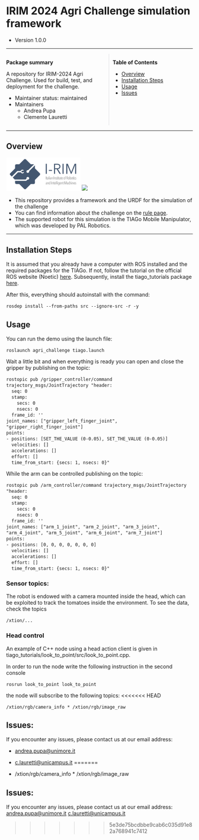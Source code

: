 # IRIM 2024 Agri Challenge simulation framework

- Version 1.0.0

---

<div style="display:flex;">
<div style="flex:50%; padding-right:10px; border-right: 1px solid #dcdde1">

**Package summary**

A repository for IRIM-2024 Agri Challenge. Used for build, test, and deployment for the challenge.

- Maintainer status: maintained
- Maintainers
  - Andrea Pupa
  - Clemente Lauretti


</div>
<div style="flex:40%; padding-left:10px;">

**Table of Contents**
- [Overview](#overview)
- [Installation Steps](#installation-steps)
- [Usage](#usage)
- [Issues](#issues)

</div>
</div>

---

## Overview

<img src="images/irimlogo.png" width="200"/>  <img src="https://www.ros.org/imgs/logo-white.png" width="200"/>

- This repository provides a framework and the URDF for the simulation of the challenge 
- You can find information about the challenge on the <a href="https://i-rim.it/en/challenges-2/">rule page</a>.
- The supported robot for this simulation is the TIAGo Mobile Manipulator, which was developed by PAL Robotics.

---

## Installation Steps

It is assumed that you already have a computer with ROS installed and the required packages for the TIAGo.
If not, follow the tutorial on the official ROS website (Noetic) <a href="http://wiki.ros.org/noetic/Installation">here</a>. Subsequently, install the tiago_tutorials package <a href="http://wiki.ros.org/Robots/TIAGo/Tutorials/Installation/InstallUbuntuAndROS">here</a>.


After this, everything should autoinstall with the command:
```
rosdep install --from-paths src --ignore-src -r -y
```

## Usage
You can run the demo using the launch file:

```
roslaunch agri_challenge tiago.launch
```

Wait a little bit and when everything is ready you can open and close the gripper by publishing on the topic:
```
rostopic pub /gripper_controller/command trajectory_msgs/JointTrajectory "header:
  seq: 0
  stamp:
    secs: 0
    nsecs: 0
  frame_id: ''
joint_names: ["gripper_left_finger_joint", "gripper_right_finger_joint"]
points:
- positions: [SET_THE_VALUE (0-0.05), SET_THE_VALUE (0-0.05)]
  velocities: []
  accelerations: []
  effort: []
  time_from_start: {secs: 1, nsecs: 0}" 
```
While the arm can be controlled publishing on the topic:
```
rostopic pub /arm_controller/command trajectory_msgs/JointTrajectory "header:
  seq: 0
  stamp:
    secs: 0
    nsecs: 0
  frame_id: ''
joint_names: ["arm_1_joint", "arm_2_joint", "arm_3_joint", "arm_4_joint", "arm_5_joint", "arm_6_joint", "arm_7_joint"]
points:                           
- positions: [0, 0, 0, 0, 0, 0, 0]
  velocities: []
  accelerations: []
  effort: []                            
  time_from_start: {secs: 1, nsecs: 0}"
```

### Sensor topics:

The robot is endowed with a camera mounted inside the head, which can be exploited to track the tomatoes inside the environment.
To see the data, check the topics

```
/xtion/...
```
### Head control

An example of C++ node using a head action client is given in tiago_tutorials/look_to_point/src/look_to_point.cpp.

In order to run the node write the following instruction in the second console

```
rosrun look_to_point look_to_point
```
the node will subscribe to the following topics:
<<<<<<< HEAD
```
/xtion/rgb/camera_info * /xtion/rgb/image_raw
```
  
## Issues:

If you encounter any issues, please contact us at our email address:
* andrea.pupa@unimore.it
* c.lauretti@unicampus.it
=======

* /xtion/rgb/camera_info * /xtion/rgb/image_raw
  
## Issues:

If you encounter any issues, please contact us at our email address: andrea.pupa@unimore.it
                                                                     c.lauretti@unicampus.it
>>>>>>> 5e3de75bcdbbe9cab6c035d91e82a768941c7412
